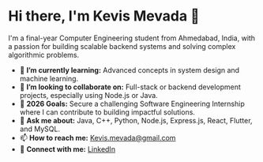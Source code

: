 # Hi there, I'm Kevis Mevada 👋

I'm a final-year Computer Engineering student from Ahmedabad, India, with a passion for building scalable backend systems and solving complex algorithmic problems.

- 🌱 **I’m currently learning:** Advanced concepts in system design and machine learning.
- 👯 **I’m looking to collaborate on:** Full-stack or backend development projects, especially using Node.js or Java.
- 🥅 **2026 Goals:** Secure a challenging Software Engineering Internship where I can contribute to building impactful solutions.
- 💬 **Ask me about:** Java, C++, Python, Node.js, Express.js, React, Flutter, and MySQL.
- 📫 **How to reach me:** [Kevis.mevada@gmail.com](mailto:Kevis.mevada@gmail.com)
- 🔗 **Connect with me:** [LinkedIn](https://www.linkedin.com/in/kevis-mevada-351b47320)
